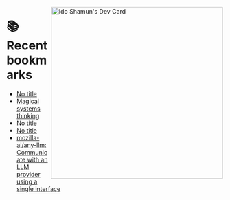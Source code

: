 <a href="https://app.daily.dev/idoshamun"><img src="https://api.daily.dev/devcards/v2/28849d86070e4c099c877ab6837c61f0.png?type=default&r=auy" align="right" width="400" alt="Ido Shamun's Dev Card"/></a>

# 📚 Recent bookmarks
<!-- BOOKMARKS:START -->
- [No title](https://app.daily.dev/posts/FUXqkXGpx?utm_source=rss&utm_medium=bookmarks&utm_campaign=28849d86070e4c099c877ab6837c61f0)
- [Magical systems thinking](https://app.daily.dev/posts/nOPTfmPUF?utm_source=rss&utm_medium=bookmarks&utm_campaign=28849d86070e4c099c877ab6837c61f0)
- [No title](https://app.daily.dev/posts/GpiU7bEcA?utm_source=rss&utm_medium=bookmarks&utm_campaign=28849d86070e4c099c877ab6837c61f0)
- [No title](https://app.daily.dev/posts/8WAmYAm93?utm_source=rss&utm_medium=bookmarks&utm_campaign=28849d86070e4c099c877ab6837c61f0)
- [mozilla-ai/any-llm: Communicate with an LLM provider using a single interface](https://app.daily.dev/posts/HgA5H7fv0?utm_source=rss&utm_medium=bookmarks&utm_campaign=28849d86070e4c099c877ab6837c61f0)
<!-- BOOKMARKS:END -->
